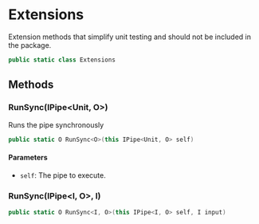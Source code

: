 # Extensions
Extension methods that simplify unit testing and should not be included in the package.

```cs
public static class Extensions
```

## Methods
### RunSync(IPipe<Unit, O>)
Runs the pipe synchronously

```cs
public static O RunSync<O>(this IPipe<Unit, O> self)
```

#### Parameters
- `self`: The pipe to execute.

### RunSync(IPipe<I, O>, I)
```cs
public static O RunSync<I, O>(this IPipe<I, O> self, I input)
```

